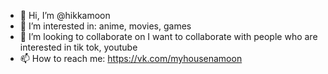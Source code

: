 - 👋 Hi, I’m @hikkamoon
- 👀 I’m interested in: anime, movies, games
- 💞️ I’m looking to collaborate on I want to collaborate with people who are interested in tik tok, youtube
- 📫 How to reach me: https://vk.com/myhousenamoon

<!---
Hey, read me ~.~
--->
